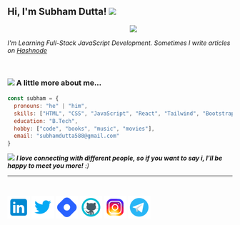 <h2> Hi, I'm Subham Dutta! <img src="https://media.giphy.com/media/zJ3V6Ot51H8Y0/giphy.gif" width="50"></h2>

<img align='right' src="https://media.giphy.com/media/E6EnvXLzCwnhV58V9l/giphy.gif" width="230" >
<br>
<p><em>I'm Learning Full-Stack JavaScript Development. Sometimes I write articles on <a href="https://sdutta.hashnode.dev/">Hashnode</a>
</em></p>
<br>




### <img src="https://media.giphy.com/media/JmCpR6X9LvFXt1K9eT/giphy.gif" width="50"> A little more about me...  

```javascript
const subham = {
  pronouns: "he" | "him",
  skills: ["HTML", "CSS", "JavaScript", "React", "Tailwind", "Bootstrap"],
  education: "B.Tech",
  hobby: ["code", "books", "music", "movies"],
  email: "subhamdutta588@gmail.com"
}
```

<img src="https://media.giphy.com/media/LnQjpWaON8nhr21vNW/giphy.gif" width="60"> <em><b>I love connecting with different people, so if you want to say i, I'll be happy to meet you more!</b> :)</em>

---
<br>


[![Linkedin](./images/icons8-linkedin-50.png)](https://www.linkedin.com/in/subham-dutta-8670b8178/) [![Twitter](./images/icons8-twitter-50.png)](https://twitter.com/Subhamd88404337) [![Hashnode](./images/icons8-hashnode-50.png)](https://sdutta.hashnode.dev/) [![Github](./images/icons8-github-50.png)](https://github.com/Sduttt) [![Instagram](./images/icons8-instagram-50.png)](https://www.instagram.com/its_subham_dutta/) [![Telegram](./images/icons8-telegram-app-50.png)](https://t.me/Mr_dutt) 
